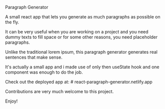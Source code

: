 Paragraph Generator

A small react app that lets you generate as much paragraphs as possible on the fly.

It can be very useful when you are working on a project and you need dummy texts to fill space or for some other reasons, you need placeholder paragraphs.

Unlike the traditional lorem ipsum, this paragraph generator generates real sentences that make sense.

It's actually a small app and i made use of only then useState hook and one component was enough to do the job.

Check out the deployed app at: # react-paragraph-generator.netlify.app

Contributions are very much welcome to this project.

Enjoy!
